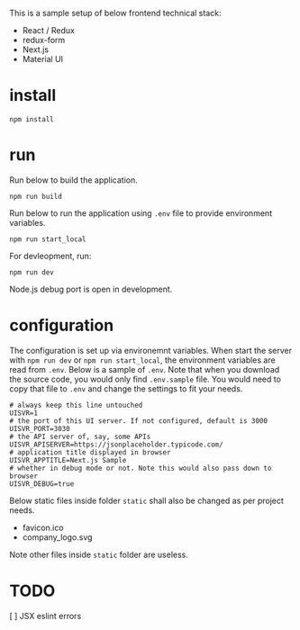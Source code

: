 This is a sample setup of below frontend technical stack:

- React / Redux
- redux-form
- Next.js
- Material UI

# install

`npm install`

# run

Run below to  build the application.

```shell
npm run build
```

Run below to run the application using `.env` file to provide environment variables.

```shell
npm run start_local
```

For devleopment, run:

```shell
npm run dev
```

Node.js debug port is open in development.

# configuration

The configuration is set up via environemnt variables.
When start the server with `npm run dev` or `npm run start_local`, the environment variables are read from `.env`.
Below is a sample of `.env`. Note that when you download the source code, you would only find `.env.sample` file. You would need to copy that file to `.env` and change the settings to fit your needs.

```shell
# always keep this line untouched
UISVR=1
# the port of this UI server. If not configured, default is 3000
UISVR_PORT=3030
# the API server of, say, some APIs
UISVR_APISERVER=https://jsonplaceholder.typicode.com/
# application title displayed in browser
UISVR_APPTITLE=Next.js Sample
# whether in debug mode or not. Note this would also pass down to browser
UISVR_DEBUG=true
```

Below static files inside folder `static` shall also be changed as per project needs.

- favicon.ico
- company_logo.svg

Note other files inside `static` folder are useless.

# TODO

[ ] JSX eslint errors
